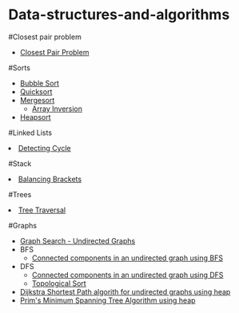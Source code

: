 # Data-structures-and-algorithms


#Closest pair problem
<ul>
	<li><a target="_blank" href="https://raw.githubusercontent.com/rvbugs0/Data-structures-and-algorithms/master/sorts/applications/ClosestPair.cpp">Closest Pair Problem</a>
	</li>
</ul>


#Sorts<br/>
<ul>
<li><a target="_blank" href="https://raw.githubusercontent.com/rvbugs0/Data-structures-and-algorithms/master/sorts/BubbleSort.cpp">
	Bubble Sort</a></li> 
<li><a target="_blank" href="https://raw.githubusercontent.com/rvbugs0/Data-structures-and-algorithms/master/sorts/QuickSort.java">
	Quicksort</a></li> 
<li><a target="_blank" href="https://raw.githubusercontent.com/rvbugs0/Data-structures-and-algorithms/master/sorts/MergeSort.java">
	Mergesort</a>
	<ul>
		<li><a target="_blank" href="https://raw.githubusercontent.com/rvbugs0/Data-structures-and-algorithms/master/sorts/applications/ArrayInversion.java">Array Inversion</a>
		</li></ul>
</li>
<li><a target="_blank" href="https://raw.githubusercontent.com/rvbugs0/Data-structures-and-algorithms/master/sorts/HeapSort.java">
	Heapsort</a>
</li> 
</ul>

#Linked Lists<br/>
<li><a target="_blank" href="https://raw.githubusercontent.com/rvbugs0/Data-structures-and-algorithms/master/linked-lists/DetectingCycle.cpp">
	Detecting Cycle</a>
</li>


#Stack<br/>
<li><a target="_blank" href="https://raw.githubusercontent.com/rvbugs0/Data-structures-and-algorithms/master/stack/BalancingBrackets.cpp">
	Balancing Brackets</a>
</li>


#Trees<br/>
<li><a target="_blank" href="https://raw.githubusercontent.com/rvbugs0/Data-structures-and-algorithms/master/trees/TreeTraversal.cpp">
	Tree Traversal</a>
</li>

#Graphs<br/>
<ul>
<li>
	<a target="_blank" href="https://raw.githubusercontent.com/rvbugs0/Data-structures-and-algorithms/master/graphs/GraphSearchUndirected.java">Graph Search - Undirected Graphs</a>
</li>

<li>BFS
	<ul><li><a  target="_blank" href="https://raw.githubusercontent.com/rvbugs0/Data-structures-and-algorithms/master/graphs/connected-components-in-undirected-graphs/ConnectedComponentsInUndirectedGraphs.java">Connected components in an undirected graph using BFS</a></li></ul>
</li>
<li>DFS
	<ul>
		<li><a  target="_blank" href="https://raw.githubusercontent.com/rvbugs0/Data-structures-and-algorithms/master/graphs/connected-components-in-undirected-graphs/ConnectedComponentsDFS.java">Connected components in an undirected graph using DFS</a></li>
		<li><a  target="_blank" href="https://raw.githubusercontent.com/rvbugs0/Data-structures-and-algorithms/master/graphs/topological-sort/TopologicalSort.java">Topological Sort</a></li>
	</ul>
<li><a target="_blank" href="https://raw.githubusercontent.com/rvbugs0/Data-structures-and-algorithms/master/graphs/dijkstra-shortest-path/DijkstraUndirected.cpp">Dijkstra Shortest Path algorith for undirected graphs using heap</a></li>
</li>
<li><a target="_blank" href="https://raw.githubusercontent.com/rvbugs0/Data-structures-and-algorithms/master/graphs/prims-mst-algorithm/PrimsMSTUsingHeap.cpp">Prim's Minimum Spanning Tree Algorithm using heap</a></li>
</li>


</ul>


